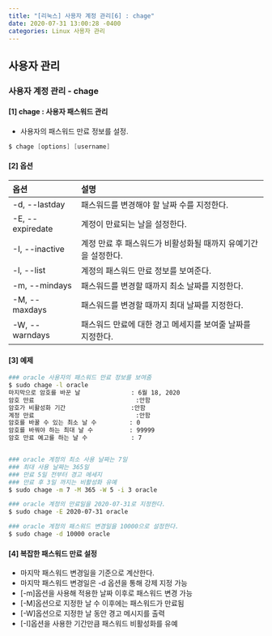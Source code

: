 ```yaml
---
title: "[리눅스] 사용자 계정 관리[6] : chage"
date: 2020-07-31 13:00:28 -0400
categories: Linux 사용자 관리
---
```


## 사용자 관리 

### 사용자 계정 관리 - chage

#### [1] chage : 사용자 패스워드 관리
- 사용자의 패스워드 만료 정보를 설정.

```s
$ chage [options] [username]
```

#### [2] 옵션

|옵션            |설명                                |
|:--------------|:-----------------------------------|
|-d, --lastday|패스워드를 변경해야 할 날짜 수를 지정한다.|
|-E, --expiredate|계정이 만료되는 날을 설정한다.|
|-I, --inactive|계정 만료 후 패스워드가 비활성화될 때까지 유예기간을 설정한다.|
|-l, --list|계정의 패스워드 만료 정보를 보여준다.|
|-m, --mindays|패스워드를 변경할 때까지 최소 날짜를 지정한다.|
|-M, --maxdays|패스워드를 변경할 때까지 최대 날짜를 지정한다.|
|-W, --warndays|패스워드 만료에 대한 경고 메세지를 보여줄 날짜를 지정한다.|


#### [3] 예제
```bash
### oracle 사용자의 패스워드 만료 정보를 보여줌
$ sudo chage -l oracle
마지막으로 암호를 바꾼 날              : 6월 18, 2020
암호 만료                            :안함
암호가 비활성화 기간                  :안함
계정 만료                            :안함
암호를 바꿀 수 있는 최소 날 수         : 0
암호를 바꿔야 하는 최대 날 수          : 99999
암호 만료 예고를 하는 날 수            : 7


### oracle 계정의 최소 사용 날짜는 7일
### 최대 사용 날짜는 365일
### 만료 5일 전부터 경고 메세지 
### 만료 후 3일 까지는 비활성화 유예
$ sudo chage -m 7 -M 365 -W 5 -i 3 oracle

### oracle 계정의 만료일을 2020-07-31로 지정한다.
$ sudo chage -E 2020-07-31 oracle

### oracle 계정의 패스워드 변경일을 10000으로 설정한다.
$ sudo chage -d 10000 oracle
```

#### [4] 복잡한 패스워드 만료 설정
- 마지막 패스워드 변경일을 기준으로 계산한다.
- 마지막 패스워드 변경일은 -d 옵션을 통해 강제 지정 가능
- [-m]옵션을 사용해 적용한 날짜 이후로 패스워드 변경 가능
- [-M]옵션으로 지정한 날 수 이후에는 패스워드가 만료됨
- [-W]옵션으로 지정한 날 동안 경고 메시지를 출력
- [-I]옵션을 사용한 기간만큼 패스워드 비활성화를 유예
